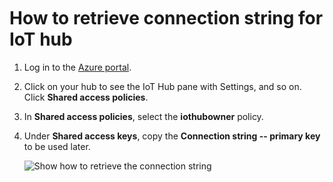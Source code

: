 <br />
<br />
<br />

# How to retrieve connection string for IoT hub

1. Log in to the [Azure portal](https://portal.azure.com). 

1. Click on your hub to see the IoT Hub pane with Settings, and so on. Click **Shared access policies**.
   
1. In **Shared access policies**, select the **iothubowner** policy. 

1. Under **Shared access keys**, copy the **Connection string -- primary key** to be used later.

    ![Show how to retrieve the connection string](https://raw.githubusercontent.com/wiki/Microsoft/vscode-azure-iot-toolkit/images/iot-hub-get-connection-string.png)

